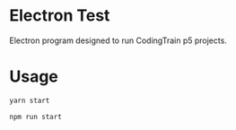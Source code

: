 Electron Test
=============

Electron program designed to run CodingTrain p5 projects.

Usage
=====
```bash
yarn start

npm run start
```